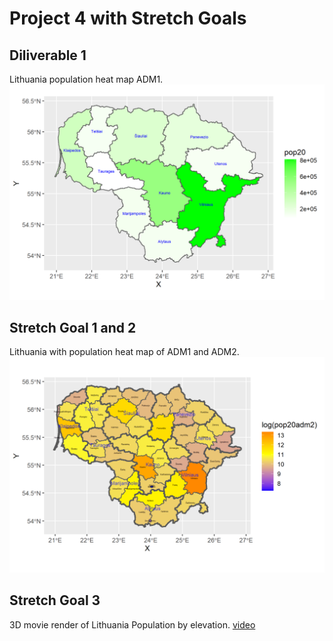 # Project 4 with Stretch Goals

## Diliverable 1
Lithuania population heat map ADM1.
![](ltu_pop20.png)

## Stretch Goal 1 and 2

Lithuania with population heat map of ADM1 and ADM2.
![](ltu_pop20adm2.png)

## Stretch Goal 3 

3D movie render of Lithuania Population by elevation.
[video](nld_pop20_stretch_goal_3.mp4)
